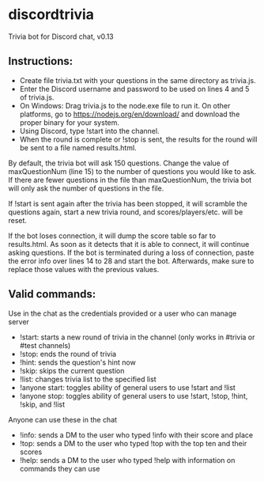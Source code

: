 # discordtrivia
Trivia bot for Discord chat, v0.13

Instructions:
--------------
- Create file trivia.txt with your questions in the same directory as trivia.js.
- Enter the Discord username and password to be used on lines 4 and 5 of trivia.js.
- On Windows: Drag trivia.js to the node.exe file to run it. On other platforms, go to https://nodejs.org/en/download/ and download the proper binary for your system.
- Using Discord, type !start into the channel.
- When the round is complete or !stop is sent, the results for the round will be sent to a file named results<timestamp>.html.

By default, the trivia bot will ask 150 questions. Change the value of maxQuestionNum (line 15) to the number of questions you would like to ask. If there are fewer questions in the file than maxQuestionNum, the trivia bot will only ask the number of questions in the file.

If !start is sent again after the trivia has been stopped, it will scramble the questions again, start a new trivia round, and scores/players/etc. will be reset.

If the bot loses connection, it will dump the score table so far to results<timestamp>.html. As soon as it detects that it is able to connect, it will continue asking questions. If the bot is terminated during a loss of connection, paste the error info over lines 14 to 28 and start the bot. Afterwards, make sure to replace those values with the previous values.

Valid commands:
--------------
Use in the chat as the credentials provided or a user who can manage server
- !start:         starts a new round of trivia in the channel (only works in #trivia or #test channels)
- !stop:          ends the round of trivia
- !hint:          sends the question's hint now
- !skip:          skips the current question
- !list:          changes trivia list to the specified list
- !anyone start:  toggles ability of general users to use !start and !list
- !anyone stop:   toggles ability of general users to use !start, !stop, !hint, !skip, and !list

Anyone can use these in the chat
- !info:          sends a DM to the user who typed !info with their score and place
- !top:           sends a DM to the user who typed !top with the top ten and their scores
- !help:          sends a DM to the user who typed !help with information on commands they can use
